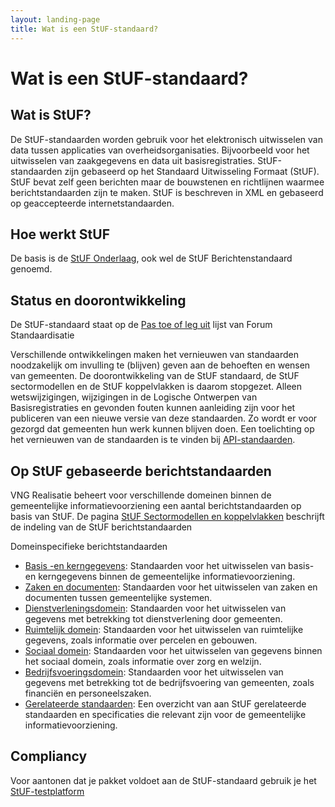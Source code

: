 ```yaml
---
layout: landing-page
title: Wat is een StUF-standaard?
---
```


# Wat is een StUF-standaard?

<!--Op deze pagina vind je de specificaties van de door VNG Realisatie beheerde StUF-standaarden, gericht op ontwikkelaars die met deze standaarden werken.

Wil je, bijvoorbeeld als inkoper, weten welke StUF-standaarden aanbevolen of verplicht zijn voor een specifiek type applicatie? Neem dan een kijkje op [GEMMA online](https://gemmaonline.nl/index.php/StUF-standaarden) of raadpleeg de [Softwarecatalogus](https://www.softwarecatalogus.nl/pakketten) om te zien welke softwarepakketten een bepaalde standaard ondersteunen. -->

## Wat is StUF?

De StUF-standaarden worden gebruik voor het elektronisch uitwisselen van data tussen applicaties van overheidsorganisaties. Bijvoorbeeld voor het uitwisselen van zaakgegevens en data uit basisregistraties. StUF-standaarden zijn gebaseerd op het Standaard Uitwisseling Formaat (StUF). StUF bevat zelf geen berichten maar de bouwstenen en richtlijnen waarmee berichtstandaarden zijn te maken. StUF is beschreven in XML en gebaseerd op geaccepteerde internetstandaarden.

## Hoe werkt StUF

De basis is de [StUF Onderlaag](https://vng-realisatie.github.io/StUF-onderlaag/), ook wel de StUF Berichtenstandaard genoemd.

## Status en doorontwikkeling

De StUF-standaard staat op de [Pas toe of leg uit](https://www.forumstandaardisatie.nl/open-standaarden/StUF) lijst van Forum Standaardisatie

Verschillende ontwikkelingen maken het vernieuwen van standaarden noodzakelijk om invulling te (blijven) geven aan de behoeften en wensen van gemeenten. De doorontwikkeling van de StUF standaard, de StUF sectormodellen en de StUF koppelvlakken is daarom stopgezet. Alleen wetswijzigingen, wijzigingen in de Logische Ontwerpen van Basisregistraties en gevonden fouten kunnen aanleiding zijn voor het publiceren van een nieuwe versie van deze standaarden. Zo wordt er voor gezorgd dat gemeenten hun werk kunnen blijven doen. Een toelichting op het vernieuwen van de standaarden is te vinden bij [API-standaarden](API-standaarden.md).

## Op StUF gebaseerde berichtstandaarden

VNG Realisatie beheert voor verschillende domeinen binnen de gemeentelijke informatievoorziening een aantal berichtstandaarden op basis van StUF. De pagina [StUF Sectormodellen en koppelvlakken](https://vng-realisatie.github.io/Standaarden/StUF-koppelvlakken-en-sectormodellen) beschrijft de indeling van de StUF berichtstandaarden

Domeinspecifieke berichtstandaarden
- [Basis -en kerngegevens](https://vng-realisatie.github.io/Standaarden/Basis-en-kerngegevens): Standaarden voor het uitwisselen van basis- en kerngegevens binnen de gemeentelijke informatievoorziening.
- [Zaken en documenten](https://vng-realisatie.github.io/Standaarden/Zaken-en-documenten): Standaarden voor het uitwisselen van zaken en documenten tussen gemeentelijke systemen.
- [Dienstverleningsdomein](https://vng-realisatie.github.io/Standaarden/Dienstverleningsdomein): Standaarden voor het uitwisselen van gegevens met betrekking tot dienstverlening door gemeenten.
- [Ruimtelijk domein](https://vng-realisatie.github.io/Standaarden/Ruimtelijk-domein): Standaarden voor het uitwisselen van ruimtelijke gegevens, zoals informatie over percelen en gebouwen.
- [Sociaal domein](https://vng-realisatie.github.io/Standaarden/Sociaal-domein): Standaarden voor het uitwisselen van gegevens binnen het sociaal domein, zoals informatie over zorg en welzijn.
- [Bedrijfsvoeringsdomein](https://vng-realisatie.github.io/Standaarden/Bedrijfsvoeringsdomein): Standaarden voor het uitwisselen van gegevens met betrekking tot de bedrijfsvoering van gemeenten, zoals financiën en personeelszaken.
- [Gerelateerde standaarden](https://vng-realisatie.github.io/Standaarden/Gerelateerde-standaarden): Een overzicht van aan StUF gerelateerde standaarden en specificaties die relevant zijn voor de gemeentelijke informatievoorziening.

## Compliancy

Voor aantonen dat je pakket voldoet aan de StUF-standaard gebruik je het [StUF-testplatform](StUFtestplatform)
